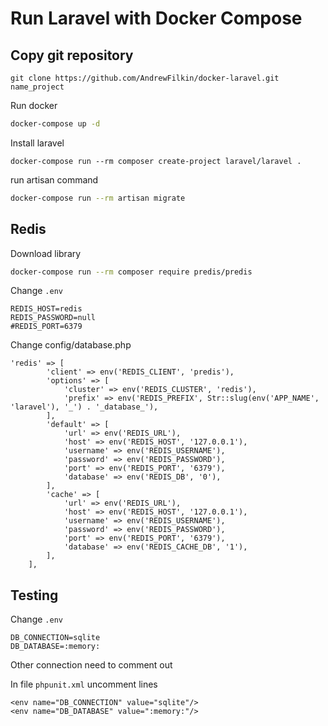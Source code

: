 # Run Laravel with Docker Compose

## Copy git repository <br/>
```
git clone https://github.com/AndrewFilkin/docker-laravel.git name_project
```

Run docker 

```bash
docker-compose up -d
```

Install laravel 

```
docker-compose run --rm composer create-project laravel/laravel .
```

run artisan command <br/>
```bash
docker-compose run --rm artisan migrate
```

## Redis
Download library

```bash
docker-compose run --rm composer require predis/predis
```

Change `.env` <br/>

```
REDIS_HOST=redis
REDIS_PASSWORD=null
#REDIS_PORT=6379
```

Change config/database.php <br/>

```
'redis' => [
        'client' => env('REDIS_CLIENT', 'predis'),
        'options' => [
            'cluster' => env('REDIS_CLUSTER', 'redis'),
            'prefix' => env('REDIS_PREFIX', Str::slug(env('APP_NAME', 'laravel'), '_') . '_database_'),
        ],
        'default' => [
            'url' => env('REDIS_URL'),
            'host' => env('REDIS_HOST', '127.0.0.1'),
            'username' => env('REDIS_USERNAME'),
            'password' => env('REDIS_PASSWORD'),
            'port' => env('REDIS_PORT', '6379'),
            'database' => env('REDIS_DB', '0'),
        ],
        'cache' => [
            'url' => env('REDIS_URL'),
            'host' => env('REDIS_HOST', '127.0.0.1'),
            'username' => env('REDIS_USERNAME'),
            'password' => env('REDIS_PASSWORD'),
            'port' => env('REDIS_PORT', '6379'),
            'database' => env('REDIS_CACHE_DB', '1'),
        ],
    ],
```

## Testing

Change `.env` <br/>

```
DB_CONNECTION=sqlite
DB_DATABASE=:memory:
```
Other connection need to comment out <br/>

In file `phpunit.xml` uncomment lines <br/>

```
<env name="DB_CONNECTION" value="sqlite"/>
<env name="DB_DATABASE" value=":memory:"/>
```


